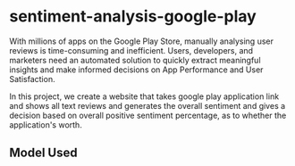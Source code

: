 # sentiment-analysis-google-play

With millions of apps on the Google Play Store, manually analysing user reviews is time-consuming and inefficient. Users, developers, and marketers need an automated solution to quickly extract meaningful insights and make informed decisions on App Performance and User Satisfaction.

In this project, we create a website that takes google play application link and shows all text reviews and generates the overall sentiment and gives a decision based on overall positive sentiment percentage, as to whether the application's worth.

## Model Used
